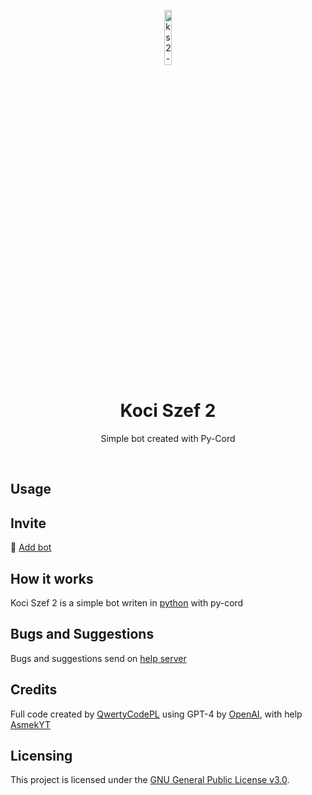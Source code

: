 <p align="center">
<img src="https://cdn.discordapp.com/attachments/1149407207100792852/1156303391098667158/ks2-logo.png?ex=65147af3&is=65132973&hm=7af9d82a22e93a8ad5c3715a6cab9ac3b31cd18262026dc7fb8d3bb86844d965&" alt="ks2-logo" width="15%"/>
</p>

<h1 align="center">Koci Szef 2</h1>
<p align="center">Simple bot created with Py-Cord</p>

<div align="center">
    <a href="[https://img.shields.io/discord/965625327541944353?logo=discord](https://img.shields.io/discord/965625327541944353?logo=discord)" alt="Discord"/></a>
    <br>
</div>

## Usage

## Invite

🔗 [Add bot](https://discord.com/oauth2/authorize?client_id=1149390442543198288&permissions=8&scope=bot)

## How it works
Koci Szef 2 is a simple bot writen in [python](https://pl.wikipedia.org/wiki/Python) with py-cord


## Bugs and Suggestions
Bugs and suggestions send on [help server](https://discord.gg/QnSy9Jc9PX0)

## Credits
Full code created by [QwertyCodePL](https://github.com/QwertyCodePL) using GPT-4 by [OpenAI](https://openai.com), with help [AsmekYT](https://github.com/AsmekYT)

## Licensing
This project is licensed under the [GNU General Public License v3.0](https://www.gnu.org/licenses/gpl-3.0.en.html). 

